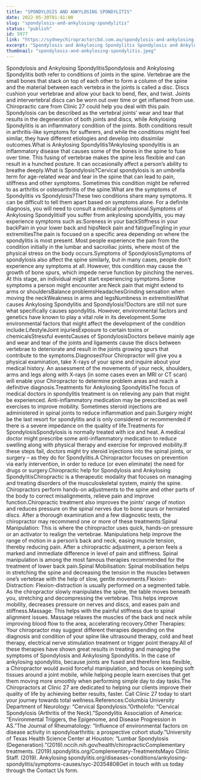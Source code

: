 ```yaml
---
title: "SPONDYLOSIS AND ANKYLOSING SPONDYLITIS"
date: 2022-05-30T01:41:00
slug: "spondylosis-and-ankylosing-spondylitis"
status: "publish"
id: 5977
link: "https://sydneychiropractorcbd.com.au/spondylosis-and-ankylosing-spondylitis/"
excerpt: "Spondylosis and Ankylosing Spondylitis Spondylosis and Ankylosing Spondylitis both refer to conditions of joints in the spine. Vertebrae are the small bones that stack on top of each other to form a column of the spine and the material between each vertebra in the joints is called a disc. Discs cushion your vertebrae and allow [&hellip;]"
thumbnail: "spondylosis-and-ankylosing-spondylitis.jpeg"
---
```


Spondylosis and Ankylosing SpondylitisSpondylosis and Ankylosing Spondylitis both refer to conditions of joints in the spine. Vertebrae are the small bones that stack on top of each other to form a column of the spine and the material between each vertebra in the joints is called a disc. Discs cushion your vertebrae and allow your back to bend, flex, and twist. Joints and intervertebral discs can be worn out over time or get inflamed from use. Chiropractic care from Clinic 27 could help you deal with this pain. Spondylosis can be described as the vertebral joints&#8217; wear and tear that results in the degeneration of both joints and discs, while Ankylosing Spondylitis is an inflammatory condition of the joints. Both conditions result in arthritis-like symptoms for sufferers, and while the conditions might feel similar, they have different etiologies and develop into dissimilar outcomes.What is Ankylosing Spondylitis?Ankylosing spondylitis is an inflammatory disease that causes some of the bones in the spine to fuse over time. This fusing of vertebrae makes the spine less flexible and can result in a hunched posture. It can occasionally affect a person’s ability to breathe deeply.What is Spondylosis?Cervical spondylosis is an umbrella term for age-related wear and tear in the spine that can lead to pain, stiffness and other symptoms. Sometimes this condition might be referred to as arthritis or osteoarthritis of the spine.What are the symptoms of Spondylitis vs Spondylosis?These two conditions share many symptoms. It can be difficult to tell them apart based on symptoms alone. For a definite diagnosis, you will need to consult a medical professional.Symptoms of Ankylosing SpondylitisIf you suffer from ankylosing spondylitis, you may experience symptoms such as:Soreness in your backStiffness in your backPain in your lower back and hipsNeck pain and fatigueTingling in your extremitiesThe pain is focused on a specific area depending on where the spondylitis is most present. Most people experience the pain from the condition initially in the lumbar and sacroiliac joints, where most of the physical stress on the body occurs.Symptoms of SpondylosisSymptoms of spondylosis also affect the spine similarly, but in many cases, people don’t experience any symptoms at all. However, this condition may cause the growth of bone spurs, which impede nerve function by pinching the nerves. At this stage, an individual might start experiencing symptoms.Some symptoms a person might encounter are:Neck pain that might extend to arms or shouldersBalance problemsHeadachesGrinding sensation when moving the neckWeakness in arms and legsNumbness in extremitiesWhat causes Ankylosing Spondylitis and Spondylosis?Doctors are still not sure what specifically causes spondylitis. However, environmental factors and genetics have known to play a vital role in its development.Some environmental factors that might affect the development of the condition include:LifestyleJoint injuriesExposure to certain toxins or chemicalsStressful eventsCauses of SpondylosisDoctors believe mainly age and wear and tear of the joints and ligaments cause the discs between vertebrae to deteriorate and result in the joints growing spurs that contribute to the symptoms.DiagnosesYour Chiropractor will give you a physical examination, take X-rays of your spine and inquire about your medical history. An assessment of the movements of your neck, shoulders, arms and legs along with X-rays (in some cases even an MRI or CT scan) will enable your Chiropractor to determine problem areas and reach a definitive diagnosis.Treatments for Ankylosing SpondylitisThe focus of medical doctors in spondylitis treatment is on relieving any pain that might be experienced. Anti-inflammatory medication may be prescribed as well exercises to improve mobility. Sometimes steroid injections are administered in spinal joints to reduce inflammation and pain.Surgery might be the last resort for spondylitis and is only considered or recommended if there is a severe impedance on the quality of life.Treatments for SpondylosisSpondylosis is normally treated with ice and heat. A medical doctor might prescribe some anti-inflammatory medication to reduce swelling along with physical therapy and exercise for improved mobility.If these steps fail, doctors might try steroid injections into the spinal joints, or surgery – as they do for Spondylitis.A Chiropractor focuses on prevention via early intervention, in order to reduce (or even eliminate) the need for drugs or surgery.Chiropractic help for Spondylosis and Ankylosing SpondylitisChiropractic is a therapeutic modality that focuses on managing and treating disorders of the musculoskeletal system, mainly the spine. Chiropractors perform hands-on adjustments to the spine and other parts of the body to correct misalignments, relieve pain and improve function.Chiropractic treatment also improves the joints’ range of motion and reduces pressure on the spinal nerves due to bone spurs or herniated discs. After a thorough examination and a few diagnostic tests, the chiropractor may recommend one or more of these treatments:Spinal Manipulation: This is where the chiropractor uses quick, hands-on pressure or an activator to realign the vertebrae. Manipulations help improve the range of motion in a person’s back and neck, easing muscle tension, thereby reducing pain. After a chiropractic adjustment, a person feels a marked and immediate difference in level of pain and stiffness. Spinal manipulation is among the most famous therapies recommended for the treatment of lower back pain.Spinal Mobilisation: Spinal mobilisation helps in stretching the spine and decreasing the tension in the muscles between one’s vertebrae with the help of slow, gentle movements.Flexion-Distraction: Flexion-distraction is usually performed on a segmented table. As the chiropractor slowly manipulates the spine, the table moves beneath you, stretching and decompressing the vertebrae. This helps improve mobility, decreases pressure on nerves and discs, and eases pain and stiffness.Massage: This helps with the painful stiffness due to spinal alignment issues. Massage relaxes the muscles of the back and neck while improving blood flow to the area, accelerating recovery.Other Therapies: Your chiropractor may suggest different therapies depending on the diagnosis and condition of your spine like ultrasound therapy, cold and heat therapy, electrical nerve stimulation treatment or trigger point therapy.All of these therapies have shown great results in treating and managing the symptoms of Spondylosis and Ankylosing Spondylitis. In the case of ankylosing spondylitis, because joints are fused and therefore less flexible, a Chiropractor would avoid forceful manipulation, and focus on keeping soft tissues around a joint mobile, while helping people learn exercises that get them moving more smoothly when performing simple day to day tasks.The Chiropractors at Clinic 27 are dedicated to helping our clients improve their quality of life by achieving better results, faster. Call Clinic 27 today to start your journey towards total wellness.References:Columbia University Department of Neurology: &#8220;Cervical Spondylosis.&#8221;OrthoInfo: &#8220;Cervical Spondylosis (Arthritis of the Neck).&#8221;Spondylitis Association of America: &#8220;Environmental Triggers, the Epigenome, and Disease Progression in AS.&#8221;The Journal of Rheumatology: &#8220;Influence of environmental factors on disease activity in spondyloarthritis: a prospective cohort study.&#8221;University of Texas Health Science Center at Houston: &#8220;Lumbar Spondylosis (Degeneration).&#8221;(2019).nccih.nih.gov/health/chiropracticComplementary treatments. (2019).spondylitis.org/Complementary-TreatmentsMayo Clinic Staff. (2019). Ankylosing spondylitis.org/diseases-conditions/ankylosing-spondylitis/symptoms-causes/syc-20354808Get in touch with us today through the Contact Us form.
